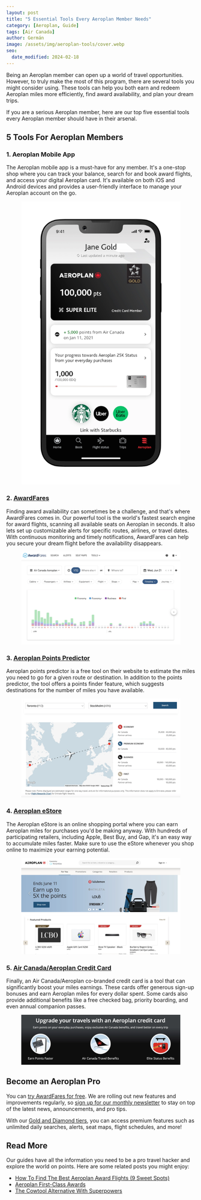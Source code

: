 ```yaml
---
layout: post
title: "5 Essential Tools Every Aeroplan Member Needs"
category: [Aeroplan, Guide]
tags: [Air Canada]
author: Germán
image: /assets/img/aeroplan-tools/cover.webp
seo:
  date_modified: 2024-02-18
---
```


Being an Aeroplan member can open up a world of travel opportunities. However, to truly make the most of this program, there are several tools you might consider using. These tools can help you both earn and redeem Aeroplan miles more efficiently, find award availability, and plan your dream trips.

If you are a serious Aeroplan member, here are our top five essential tools every Aeroplan member should have in their arsenal.

## 5 Tools For Aeroplan Members

### 1. Aeroplan Mobile App

The Aeroplan mobile app is a must-have for any member. It's a one-stop shop where you can track your balance, search for and book award flights, and access your digital Aeroplan card. It's available on both iOS and Android devices and provides a user-friendly interface to manage your Aeroplan account on the go.

<figure>
<img src="/assets/img/aeroplan-tools/aeroplan-mobile-app.webp" alt="Aeroplan Mobile App." />
</figure>

### 2. [AwardFares](https://awardfares.com/search?..;z:aeroplan)

Finding award availability can sometimes be a challenge, and that's where AwardFares comes in. Our powerful tool is the world's fastest search engine for award flights, scanning all available seats on Aeroplan in seconds. It also lets set up customizable alerts for specific routes, airlines, or travel dates. With continuous monitoring and timely notifications, AwardFares can help you secure your dream flight before the availability disappears.

<figure>
<img src="/assets/img/aeroplan-tools/awardfares.webp" alt="Aeroplan on AwardFares." />
</figure>

### 3. [Aeroplan Points Predictor](https://www.aircanada.com/ca/en/aco/home/aeroplan/redeem/points-predictor.html)

Aeroplan points predictor is a free tool on their website to estimate the miles you need to go for a given route or destination. In addition to the points predictor, the tool offers a points finder feature, which suggests destinations for the number of miles you have available.

<figure>
<img src="/assets/img/aeroplan-tools/points-calculator.webp" alt="Aeroplan Points Predictor." />
</figure>

### 4. [Aeroplan eStore](https://www.aircanada.com/ca/en/aco/home/aeroplan.html#/)

The Aeroplan eStore is an online shopping portal where you can earn Aeroplan miles for purchases you'd be making anyway. With hundreds of participating retailers, including Apple, Best Buy, and Gap, it's an easy way to accumulate miles faster. Make sure to use the eStore whenever you shop online to maximize your earning potential.

<figure>
<img src="/assets/img/aeroplan-tools/aeroplan-estore.webp" alt="Aeroplan eStore." />
</figure>

### 5. [Air Canada/Aeroplan Credit Card](https://www.aircanada.com/ca/en/aco/home/aeroplan/credit-cards.html)

Finally, an Air Canada/Aeroplan co-branded credit card is a tool that can significantly boost your miles earnings. These cards offer generous sign-up bonuses and earn Aeroplan miles for every dollar spent. Some cards also provide additional benefits like a free checked bag, priority boarding, and even annual companion passes.

<figure>
<img src="/assets/img/aeroplan-tools/aeroplan-credit-cards.webp" alt="Aeroplan Credit Cards." />
</figure>

## Become an Aeroplan Pro

You can [try AwardFares for free](https://awardfares.com/). We are rolling out new features and improvements regularly, so [sign up for our monthly newsletter](https://awardfares.com/newsletter) to stay on top of the latest news, announcements, and pro tips.

With our [Gold and Diamond tiers](https://awardfares.com/pricing), you can access premium features such as unlimited daily searches, alerts, seat maps, flight schedules, and more!

## Read More

Our guides have all the information you need to be a pro travel hacker and explore the world on points. Here are some related posts you might enjoy:

* [How To Find The Best Aeroplan Award Flights (9 Sweet Spots)](https://blog.awardfares.com/aeroplan-guide/)
* [Aeroplan First-Class Awards](https://blog.awardfares.com/aeroplan-first-class-awards/)
* [The Cowtool Alternative With Superpowers](https://blog.awardfares.com/awardfares-vs-cowtool/)
